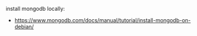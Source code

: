 install mongodb locally: 
- https://www.mongodb.com/docs/manual/tutorial/install-mongodb-on-debian/
